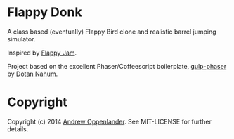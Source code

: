 # Flappy Donk

A class based (eventually) Flappy Bird clone and realistic barrel jumping simulator.

Inspired by [Flappy Jam](http://itch.io/jam/flappyjam).

Project based on the excellent Phaser/Coffeescript boilerplate, [gulp-phaser](https://github.com/jondot/gulpjs-phaser) by [Dotan Nahum](http://gplus.to/dotan).

# Copyright

Copyright (c) 2014  [Andrew Oppenlander](http://oppenlander.co). See MIT-LICENSE for further details.
